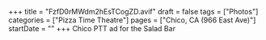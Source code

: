 +++
title = "FzfD0rMWdm2hEsTCogZD.avif"
draft = false
tags = ["Photos"]
categories = ["Pizza Time Theatre"]
pages = ["Chico, CA (966 East Ave)"]
startDate = ""
+++
Chico PTT ad for the Salad Bar
